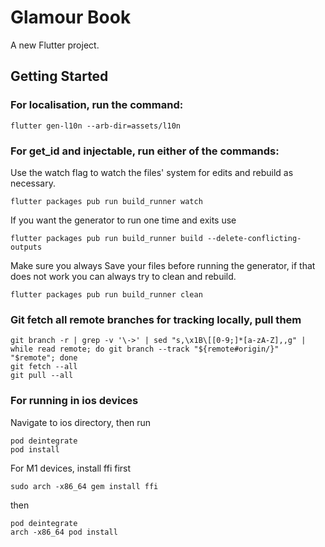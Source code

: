 # Glamour Book

A new Flutter project.

## Getting Started

### For localisation, run the command: 
```
flutter gen-l10n --arb-dir=assets/l10n
```

### For get_id and injectable, run either of the commands:

Use the watch flag to watch the files' system for edits and rebuild as necessary.
```
flutter packages pub run build_runner watch
```

If you want the generator to run one time and exits use
```
flutter packages pub run build_runner build --delete-conflicting-outputs    
```

Make sure you always Save your files before running the generator, if that does not work you can always try to clean and rebuild.
```
flutter packages pub run build_runner clean
```

### Git fetch all remote branches for tracking locally, pull them
```
git branch -r | grep -v '\->' | sed "s,\x1B\[[0-9;]*[a-zA-Z],,g" | while read remote; do git branch --track "${remote#origin/}" "$remote"; done
git fetch --all
git pull --all
```

### For running in ios devices
Navigate to ios directory, then run
```
pod deintegrate
pod install
```

For M1 devices,
install ffi first
```
sudo arch -x86_64 gem install ffi
```
then
```
pod deintegrate
arch -x86_64 pod install
```

